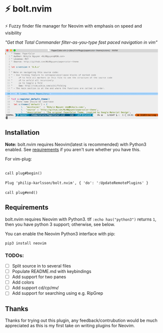 # ⚡ bolt.nvim

⚡ Fuzzy finder file manager for Neovim with emphasis on speed and visibility

_"Get that Total Commander filter-as-you-type fast paced navigation in vim"_

![Example Highlight](./media/demo.gif)

## Installation

**Note:** bolt.nvim requires Neovim(latest is recommended) with Python3 enabled.
See [requirements](#requirements) if you aren't sure whether you have this.

For vim-plug:

```vim

call plug#begin()

Plug 'philip-karlsson/bolt.nvim', { 'do': ':UpdateRemotePlugins' }

call plug#end()
```

## Requirements
bolt.nvim requires Neovim with Python3.
tIf `:echo has("python3")` returns `1`, then you have python 3 support; otherwise, see below.

You can enable the Neovim Python3 interface with pip:

    pip3 install neovim

### TODOs:
- [ ] Split source in to several files
- [ ] Populate README.md with keybindings
- [ ] Add support for two panes
- [ ] Add colors
- [ ] Add support cd/cp/mv/
- [ ] Add support for searching using e.g. RipGrep

## Thanks
Thanks for trying out this plugin, any feedback/contrubution would be much appreciated as
this is my first take on writing plugins for Neovim.
